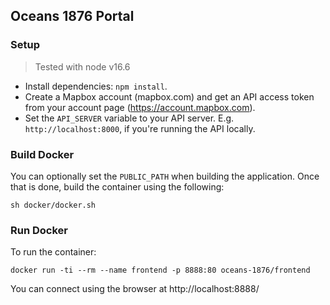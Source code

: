 ## Oceans 1876 Portal

### Setup

> Tested with node v16.6

- Install dependencies: `npm install`.
- Create a Mapbox account (mapbox.com) and get an API access token from your account page (https://account.mapbox.com).
- Set the `API_SERVER` variable to your API server. E.g. `http://localhost:8000`, if you're running the API locally.

### Build Docker

You can optionally set the `PUBLIC_PATH` when building the application. Once that is done, build the container using the following:

`sh docker/docker.sh`

### Run Docker

To run the container:

`docker run -ti --rm --name frontend -p 8888:80 oceans-1876/frontend`

You can connect using the browser at http://localhost:8888/
